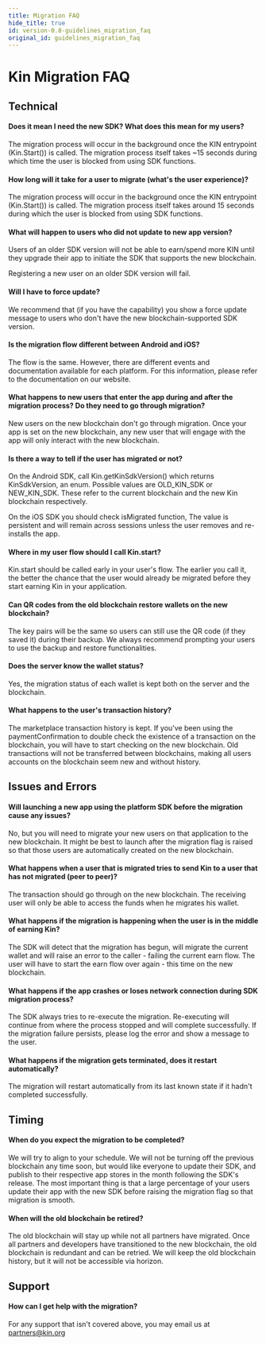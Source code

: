 ```yaml
---
title: Migration FAQ
hide_title: true
id: version-0.8-guidelines_migration_faq
original_id: guidelines_migration_faq
---
```


# Kin Migration FAQ

## Technical

#### Does it mean I need the new SDK? What does this mean for my users?
The migration process will occur in the background once the KIN entrypoint (Kin.Start()) is called. The migration process itself takes ~15 seconds during which time the user is blocked from using SDK functions.

#### How long will it take for a user to migrate (what's the user experience)?
The migration process will occur in the background once the KIN entrypoint (Kin.Start()) is called. The migration process itself takes around 15 seconds during which the user is blocked from using SDK functions.

#### What will happen to users who did not update to new app version?
Users of an older SDK version will not be able to earn/spend more KIN until they upgrade their app to initiate the SDK that supports the new blockchain.

Registering a new user on an older SDK version will fail.

#### Will I have to force update?
We recommend that (if you have the capability) you show a force update message to users who don't have the new blockchain-supported SDK version.

#### Is the migration flow different between Android and iOS?
The flow is the same. However, there are different events and documentation available for each platform. For this information, please refer to the documentation on our website.

#### What happens to new users that enter the app during and after the migration process? Do they need to go through migration?
New users on the new blockchain don't go through migration. Once your app is set on the new blockchain, any new user that will engage with the app will only interact with the new blockchain. 

#### Is there a way to tell if the user has migrated or not?
On the Android SDK, call Kin.getKinSdkVersion() which returns KinSdkVersion, an enum. Possible values are OLD_KIN_SDK or NEW_KIN_SDK. These refer to the current blockchain and the new Kin blockchain respectively.

On the iOS SDK you should check isMigrated function, The value is persistent and will remain across sessions unless the user removes and re-installs the app.

#### Where in my user flow should I call Kin.start?
Kin.start should be called early in your user's flow. The earlier you call it, the better the chance that the user would already be migrated before they start earning Kin in your application.

#### Can QR codes from the old blockchain restore wallets on the new blockchain?
The key pairs will be the same so users can still use the QR code (if they saved it) during their backup. We always recommend prompting your users to use the backup and restore functionalities.

#### Does the server know the wallet status?
Yes, the migration status of each wallet is kept both on the server and the blockchain.

#### What happens to the user's transaction history?
The marketplace transaction history is kept. If you've been using the paymentConfirmation to double check the existence of a transaction on the blockchain, you will have to start checking on the new blockchain. Old transactions will not be transferred between blockchains, making all users accounts on the blockchain seem new and without history.

## Issues and Errors

#### Will launching a new app using the platform SDK before the migration cause any issues?
No, but you will need to migrate your new users on that application to the new blockchain. It might be best to launch after the migration flag is raised so that those users are automatically created on the new blockchain.

#### What happens when a user that is migrated tries to send Kin to a user that has not migrated (peer to peer)?
The transaction should go through on the new blockchain. The receiving user will only be able to access the funds when he migrates his wallet.

#### What happens if the migration is happening when the user is in the middle of earning Kin?
The SDK will detect that the migration has begun, will migrate the current wallet and will raise an error to the caller - failing the current earn flow. The user will have to start the earn flow over again - this time on the new blockchain.

#### What happens if the app crashes or loses network connection during SDK migration process?
The SDK always tries to re-execute the migration. Re-executing will continue from where the process stopped and will complete successfully. If the migration failure persists, please log the error and show a message to the user.

#### What happens if the migration gets terminated, does it restart automatically?
The migration will restart automatically from its last known state if it hadn't completed successfully.

## Timing

#### When do you expect the migration to be completed?
We will try to align to your schedule. We will not be turning off the previous blockchain any time soon, but would like everyone to update their SDK, and publish to their respective app stores in the month following the SDK's release. The most important thing is that a large percentage of your users update their app with the new SDK before raising the migration flag so that migration is smooth.

#### When will the old blockchain be retired?
The old blockchain will stay up while not all partners have migrated. Once all partners and developers have transitioned to the new blockchain, the old blockchain is redundant and can be retried. We will keep the old blockchain history, but it will not be accessible via horizon.

## Support

#### How can I get help with the migration?
For any support that isn't covered above, you may email us at [partners@kin.org](mailto:partners@kin.org) 
